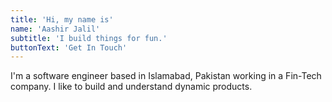 ```yaml
---
title: 'Hi, my name is'
name: 'Aashir Jalil'
subtitle: 'I build things for fun.'
buttonText: 'Get In Touch'
---
```


I'm a software engineer based in Islamabad, Pakistan working in a Fin-Tech company. I like to build and understand dynamic products.

